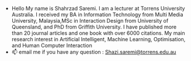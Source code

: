 - Hello My name is Shahrzad Saremi.
I am a lecturer at Torrens University Australia.
I received my BA in Information Technology from Multi Media University, Malaysia,MSc in Interaction Design from University of Queensland, and PhD from Griffith University. 
I have published more than 20 journal articles and one book with over 6000 citations.
My main research interest in Artificial Intelligent, Machine Learning, Optimisation, and Human Computer Interaction
- 📫 email me if you have any question : Shazi.saremi@torrens.edu.au

<!---
Shazisaremi/Shazisaremi is a ✨ special ✨ repository because its `README.md` (this file) appears on your GitHub profile.
You can click the Preview link to take a look at your changes.
--->
